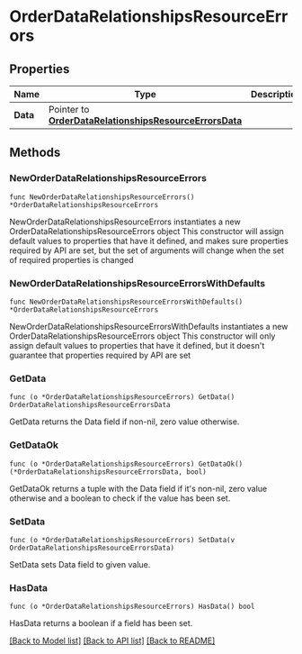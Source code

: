 # OrderDataRelationshipsResourceErrors

## Properties

Name | Type | Description | Notes
------------ | ------------- | ------------- | -------------
**Data** | Pointer to [**OrderDataRelationshipsResourceErrorsData**](OrderDataRelationshipsResourceErrorsData.md) |  | [optional] 

## Methods

### NewOrderDataRelationshipsResourceErrors

`func NewOrderDataRelationshipsResourceErrors() *OrderDataRelationshipsResourceErrors`

NewOrderDataRelationshipsResourceErrors instantiates a new OrderDataRelationshipsResourceErrors object
This constructor will assign default values to properties that have it defined,
and makes sure properties required by API are set, but the set of arguments
will change when the set of required properties is changed

### NewOrderDataRelationshipsResourceErrorsWithDefaults

`func NewOrderDataRelationshipsResourceErrorsWithDefaults() *OrderDataRelationshipsResourceErrors`

NewOrderDataRelationshipsResourceErrorsWithDefaults instantiates a new OrderDataRelationshipsResourceErrors object
This constructor will only assign default values to properties that have it defined,
but it doesn't guarantee that properties required by API are set

### GetData

`func (o *OrderDataRelationshipsResourceErrors) GetData() OrderDataRelationshipsResourceErrorsData`

GetData returns the Data field if non-nil, zero value otherwise.

### GetDataOk

`func (o *OrderDataRelationshipsResourceErrors) GetDataOk() (*OrderDataRelationshipsResourceErrorsData, bool)`

GetDataOk returns a tuple with the Data field if it's non-nil, zero value otherwise
and a boolean to check if the value has been set.

### SetData

`func (o *OrderDataRelationshipsResourceErrors) SetData(v OrderDataRelationshipsResourceErrorsData)`

SetData sets Data field to given value.

### HasData

`func (o *OrderDataRelationshipsResourceErrors) HasData() bool`

HasData returns a boolean if a field has been set.


[[Back to Model list]](../README.md#documentation-for-models) [[Back to API list]](../README.md#documentation-for-api-endpoints) [[Back to README]](../README.md)


